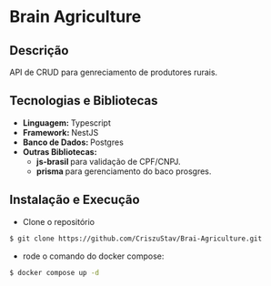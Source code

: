 # Brain Agriculture

## Descrição
API de CRUD para genreciamento de produtores rurais.

## Tecnologias e Bibliotecas
- <b> Linguagem: </b> Typescript
- <b> Framework: </b> NestJS
- <b> Banco de Dados: </b> Postgres
- <b> Outras Bibliotecas: </b>
  - <b> js-brasil </b> para validação de CPF/CNPJ.
  - <b> prisma </b> para gerenciamento do baco prosgres.


## Instalação e Execução
- Clone o repositório

```sh
$ git clone https://github.com/CriszuStav/Brai-Agriculture.git
```

- rode o comando do docker compose:
```sh
$ docker compose up -d
```